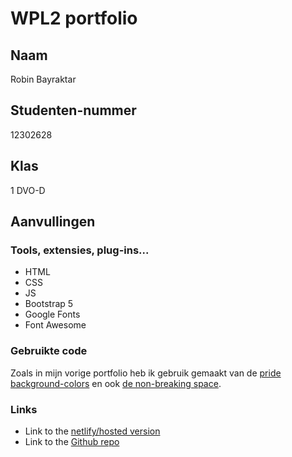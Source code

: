 # WPL2 portfolio
## Naam
Robin Bayraktar

## Studenten-nummer
12302628

## Klas
1 DVO-D

## Aanvullingen
### Tools, extensies, plug-ins...
- HTML
- CSS
- JS
- Bootstrap 5 
- Google Fonts
- Font Awesome

### Gebruikte code
Zoals in mijn vorige portfolio heb ik gebruik gemaakt van de [pride background-colors](https://toyhou.se/16962387.html-pride-flags/16990719.code) en ook [de non-breaking space](https://www.w3schools.com/html/html_entities.asp).

### Links
- Link to the [netlify/hosted version](https://robin-bayraktar-portfolio-wpl2.netlify.app/)
- Link to the [Github repo](https://github.com/RobinPXL/wpl2portfolio)
